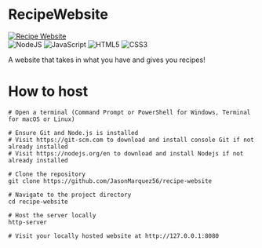 # RecipeWebsite
[![Recipe Website](https://i.ibb.co/M8xpGYf/slow-cooker-chipotle-orange-pork-tacos.jpg)](https://www.abblix.com/abblix-oidc-server)<br>
![NodeJS](https://img.shields.io/badge/node.js-6DA55F?style=for-the-badge&logo=node.js&logoColor=white)
![JavaScript](https://img.shields.io/badge/javascript-%23323330.svg?style=for-the-badge&logo=javascript&logoColor=%23F7DF1E)
![HTML5](https://img.shields.io/badge/html5-%23E34F26.svg?style=for-the-badge&logo=html5&logoColor=white)
![CSS3](https://img.shields.io/badge/css3-%231572B6.svg?style=for-the-badge&logo=css3&logoColor=white)

A website that takes in what you have and gives you recipes!

# How to host

```shell
# Open a terminal (Command Prompt or PowerShell for Windows, Terminal for macOS or Linux)

# Ensure Git and Node.js is installed
# Visit https://git-scm.com to download and install console Git if not already installed
# Visit https://nodejs.org/en to download and install Nodejs if not already installed

# Clone the repository
git clone https://github.com/JasonMarquez56/recipe-website

# Navigate to the project directory
cd recipe-website

# Host the server locally
http-server

# Visit your locally hosted website at http://127.0.0.1:8080
```
